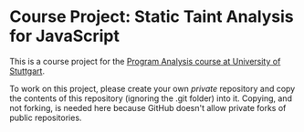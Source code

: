 # Course Project: Static Taint Analysis for JavaScript

This is a course project for the [Program Analysis course at University of Stuttgart](http://software-lab.org/teaching/winter2020/pa/).

To work on this project, please create your own *private* repository and copy the contents of this repository (ignoring the .git folder) into it. Copying, and not forking, is needed here because GitHub doesn't allow private forks of public repositories.

